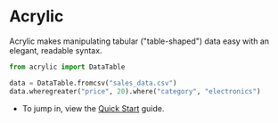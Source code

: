 # Acrylic

Acrylic makes manipulating tabular ("table-shaped") data easy with an elegant,
readable syntax.

```python
from acrylic import DataTable

data = DataTable.fromcsv("sales_data.csv")
data.wheregreater("price", 20).where("category", "electronics")


```

- To jump in, view the [Quick Start](https://github.com/emlazzarin/acrylic/blob/master/docs/QUICKSTART.rst) guide.